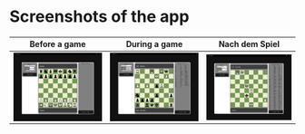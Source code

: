 # Screenshots of the app
|                     **Before a game**                    |                 **During a game**                      |  **Nach dem Spiel** |
|     :---------------------------------------------:      |    :---------------------------------------------:     | :---------------------------------------------: |
| <img align="right" width="400" src="../only-for-documentation/image_pre_game.png"></a> | <img align="right" width="400" src="../only-for-documentation/image_during_match.png"></a> | <img align="right" width="400" src="../only-for-documentation/image_post_game.png"></a> |
